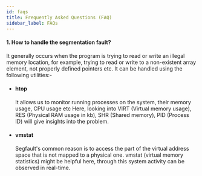 ```yaml
---
id: faqs
title: Frequently Asked Questions (FAQ)
sidebar_label: FAQs
---
```

#### 1. How to handle the segmentation fault? ####
It generally occurs when the program is trying to read or write an illegal memory location, for example, trying to read or write to a non-existent array element, not properly defined pointers etc.
It can be handled using the following utilities:-
* #### htop ####
  It allows us to monitor running processes on the system, their memory usage, CPU usage etc
  Here, looking into VIRT (Virtual memory usage), RES (Physical RAM usage in kb), SHR (Shared memory), PID (Process ID)   will give insights into the problem.
* #### vmstat ####
  Segfault's common reason is to access the part of the virtual address space that is not mapped to a physical one.
  vmstat (virtual memory statistics) might be helpful here, through this system activity can be observed in real-time.
  

